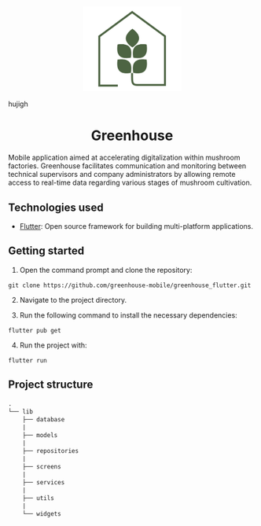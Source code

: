 <p align="center">
  <a>
    <img alt="Greenhouse logo" src="assets/logo/logo.svg" width="200" />
  </a>
</p>hujigh

<h1 align="center">
  Greenhouse
</h1>

Mobile application aimed at accelerating digitalization within mushroom factories. Greenhouse facilitates communication and monitoring between technical supervisors and company administrators by allowing remote access to real-time data regarding various stages of mushroom cultivation.

## Technologies used

- [Flutter](https://flutter.dev/): Open source framework for building multi-platform applications.

## Getting started

1. Open the command prompt and clone the repository:

```
git clone https://github.com/greenhouse-mobile/greenhouse_flutter.git
```

2. Navigate to the project directory.

3. Run the following command to install the necessary dependencies:

```
flutter pub get
```

4. Run the project with:

```
flutter run
```

## Project structure

```
.
└── lib
    ├── database
    |
    ├── models
    |
    ├── repositories
    |
    ├── screens
    |
    ├── services
    |
    ├── utils
    |
    └── widgets
```
